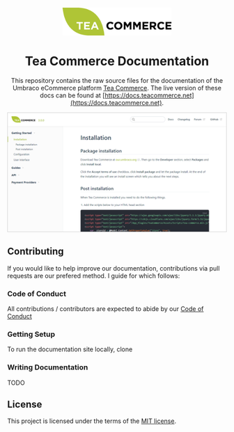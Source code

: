 <div align="center">

<a href="https://www.teacommerce.net" target="_blank"><img src="docs/.vuepress/public/logo.png" alt="Tea Commerce" width="250"/></a>

# Tea Commerce Documentation

This repository contains the raw source files for the documentation of the Umbraco eCommerce platform [Tea Commerce](https://www.teacommerce.net). The live version of these docs can be found at [https://docs.teacommerce.net](https://docs.teacommerce.net).

</div>

<img src="screenshot.png?v=2" alt="Screenshot" />

## Contributing

If you would like to help improve our documentation, contributions via pull requests are our prefered method. I guide for which follows:

### Code of Conduct

All contributions / contributors are expected to abide by our [Code of Conduct](https://www.contributor-covenant.org/version/1/1/0/code-of-conduct.html)

### Getting Setup

To run the documentation site locally, clone 

### Writing Documentation

TODO

## License

This project is licensed under the terms of the [MIT license](LICENSE).